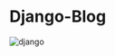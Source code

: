 # Django-Blog
![django](https://user-images.githubusercontent.com/45779628/60483327-9b973300-9cb2-11e9-82af-f8eb3659f070.PNG)
